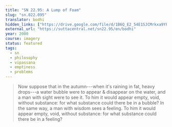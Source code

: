 ```yaml
---
title: "SN 22.95: A Lump of Foam"
slug: "sn.022.095"
translator: bodhi
hidden_links: ["https://drive.google.com/file/d/1B6Q_E2_54E1SJCMrkxa9YF1iRkQu1Vr9"]
external_url: "https://suttacentral.net/sn22.95/en/bodhi"
year: 2000
course: imagery
status: featured
tags:
  - sn
  - philosophy
  - vipassana
  - emptiness
  - problems
---
```


> Now suppose that in the autumn---when it's raining in fat, heavy drops---a water bubble were to appear & disappear on the water, and a man with sight were to see it. To him it would appear empty, void, without substance: for what substance could there be in a bubble? In the same way, a man with wisdom sees a feeling. To him it would appear empty, void, without substance: for what substance could there be in a feeling?
